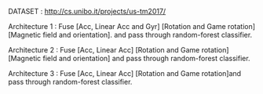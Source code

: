 DATASET : http://cs.unibo.it/projects/us-tm2017/


Architecture 1 : Fuse [Acc, Linear Acc and Gyr] [Rotation and Game rotation][Magnetic field and orientation]. and pass through random-forest classifier.

Architecture 2 : Fuse [Acc, Linear Acc] [Rotation and Game rotation][Magnetic field and orientation] and pass through random-forest classifier.

Architecture 3 : Fuse [Acc, Linear Acc] [Rotation and Game rotation]and pass through random-forest classifier.

